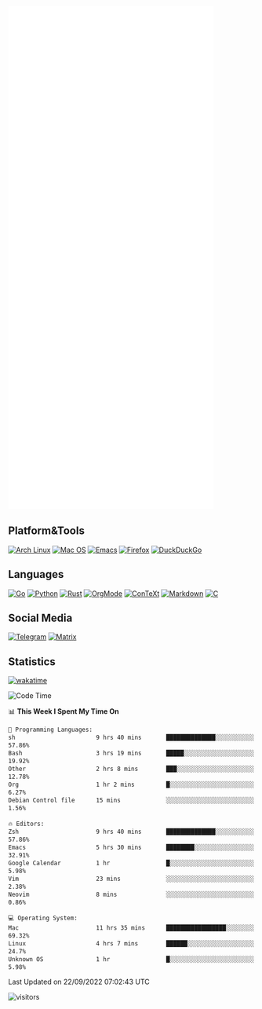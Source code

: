 ![Metrics](https://github.com/SteamedFish/SteamedFish/blob/master/github-metrics.svg)

## Platform&Tools

[![Arch Linux](https://img.shields.io/badge/ArchLinux-1793D1?logo=arch-linux&logoColor=fff&style=flat-square)](https://archlinux.org/)
[![Mac OS](https://img.shields.io/badge/MacOS-000000?style=flat-square&logo=macos&logoColor=F0F0F0)](https://www.apple.com/macos/)
[![Emacs](https://img.shields.io/badge/Emacs-%237F5AB6.svg?&style=flat-square&logo=gnu-emacs&logoColor=white)](https://www.gnu.org/software/emacs/)
[![Firefox](https://img.shields.io/badge/Firefox-FF7139?style=flat-square&logo=Firefox-Browser&logoColor=white)](https://firefox.com/)
[![DuckDuckGo](https://img.shields.io/badge/DuckDuckGo-DE5833?style=flat-square&logo=DuckDuckGo&logoColor=white)](https://duckduckgo.com/)

## Languages

[![Go](https://img.shields.io/badge/Golang-%2300ADD8.svg?style=flat-square&logo=go&logoColor=white)](https://golang.org/)
[![Python](https://img.shields.io/badge/Python-3670A0?style=flat-square&logo=python&logoColor=ffdd54)](https://www.python.org/)
[![Rust](https://img.shields.io/badge/Rust-%23000000.svg?style=flat-square&logo=rust&logoColor=white)](https://www.rust-lang.org/)
[![OrgMode](https://img.shields.io/badge/OrgMode-%23000000.svg?style=flat-square&logo=org&logoColor=white)](https://orgmode.org/)
[![ConTeXt](https://img.shields.io/badge/ConTeXt-%23008080.svg?style=flat-square&logo=latex&logoColor=white)](https://contextgarden.net/)
[![Markdown](https://img.shields.io/badge/MarkDown-%23000000.svg?style=flat-square&logo=markdown&logoColor=white)](https://daringfireball.net/projects/markdown/)
[![C](https://img.shields.io/badge/C-%2300599C.svg?style=flat-square&logo=c&logoColor=white)](https://www.iso.org/standard/74528.html)

## Social Media
[![Telegram](https://img.shields.io/badge/SteamedFish-2CA5E0?style=social&logo=telegram&logoColor=white)](https://t.me/SteamedFish)
[![Matrix](https://img.shields.io/badge/SteamedFish-2CA5E0?style=social&logo=matrix&logoColor=black)](https://matrix.to/#/@i:steamedfish.org)

## Statistics
[![wakatime](https://wakatime.com/badge/user/168280d6-fcf2-4b4f-ad3a-dc4612f35b38.svg)](https://wakatime.com/@168280d6-fcf2-4b4f-ad3a-dc4612f35b38)

<!--START_SECTION:waka-->
![Code Time](http://img.shields.io/badge/Code%20Time-2%2C020%20hrs%2020%20mins-blue)

📊 **This Week I Spent My Time On** 

```text
💬 Programming Languages: 
sh                       9 hrs 40 mins       ██████████████░░░░░░░░░░░   57.86% 
Bash                     3 hrs 19 mins       █████░░░░░░░░░░░░░░░░░░░░   19.92% 
Other                    2 hrs 8 mins        ███░░░░░░░░░░░░░░░░░░░░░░   12.78% 
Org                      1 hr 2 mins         █░░░░░░░░░░░░░░░░░░░░░░░░   6.27% 
Debian Control file      15 mins             ░░░░░░░░░░░░░░░░░░░░░░░░░   1.56%

🔥 Editors: 
Zsh                      9 hrs 40 mins       ██████████████░░░░░░░░░░░   57.86% 
Emacs                    5 hrs 30 mins       ████████░░░░░░░░░░░░░░░░░   32.91% 
Google Calendar          1 hr                █░░░░░░░░░░░░░░░░░░░░░░░░   5.98% 
Vim                      23 mins             ░░░░░░░░░░░░░░░░░░░░░░░░░   2.38% 
Neovim                   8 mins              ░░░░░░░░░░░░░░░░░░░░░░░░░   0.86%

💻 Operating System: 
Mac                      11 hrs 35 mins      █████████████████░░░░░░░░   69.32% 
Linux                    4 hrs 7 mins        ██████░░░░░░░░░░░░░░░░░░░   24.7% 
Unknown OS               1 hr                █░░░░░░░░░░░░░░░░░░░░░░░░   5.98%

```


 Last Updated on 22/09/2022 07:02:43 UTC
<!--END_SECTION:waka-->

![visitors](https://visitor-badge.laobi.icu/badge?page_id=SteamedFish.SteamedFish)
